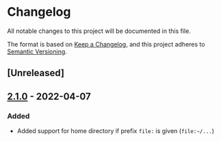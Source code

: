 # Changelog

All notable changes to this project will be documented in this file.

The format is based on [Keep a Changelog](https://keepachangelog.com/en/1.0.0/),
and this project adheres to [Semantic Versioning](https://semver.org/spec/v2.0.0.html).

## [Unreleased]

## [2.1.0](https://github.com/dbmdz/pathfinder/releases/tag/2.1.0) - 2022-04-07

### Added

- Added support for home directory if prefix `file:` is given (`file:~/...`)
